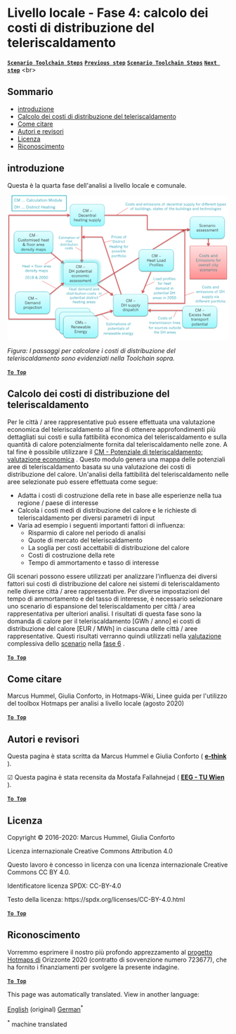 <h1><a class="anchor" id="local-level---step-4--calculation-of-district-heating-distribution-costs" href="#local-level---step-4--calculation-of-district-heating-distribution-costs"><i class="fa fa-link"></i></a>Livello locale - Fase 4: calcolo dei costi di distribuzione del teleriscaldamento</h1><p> <a href="guide-local-and-municipal-levels#the-hotmaps-scenario-toolchain-different-steps"><strong><code>Scenario Toolchain Steps</code></strong></a> <a href="step-3-calculation-of-costs-of-decentral-heat-supply"><strong><code>Previous step</code></strong></a> <a href="guide-local-and-municipal-levels#the-hotmaps-scenario-toolchain-different-steps"><strong><code>Scenario Toolchain Steps</code></strong></a> <a href="step-5-calculation-of-costs-of-heat-supply-to-district-heating"><strong><code>Next step</code></strong></a> &lt;br&gt;</p><h2><a class="anchor" id="table-of-contents" href="#table-of-contents"><i class="fa fa-link"></i></a> Sommario</h2><ul><li> <a href="#introduction">introduzione</a></li><li> <a href="#calculation-of-district-heating-distribution-costs">Calcolo dei costi di distribuzione del teleriscaldamento</a></li><li> <a href="#how-to-cite">Come citare</a></li><li> <a href="#authors-and-reviewers">Autori e revisori</a></li><li> <a href="#license">Licenza</a></li><li> <a href="#acknowledgement">Riconoscimento</a></li></ul><h2><a class="anchor" id="introduction" href="#introduction"><i class="fa fa-link"></i></a> introduzione</h2><p> Questa è la quarta fase dell&#39;analisi a livello locale e comunale.</p><img src="/en/Step-4-Calculation-of-district-heating-distribution-costs/Hotmaps_Local_Toolchain_Step_4final.png"/><p> <em>Figura: I passaggi per calcolare i costi di distribuzione del teleriscaldamento sono evidenziati nella Toolchain sopra.</em></p><p><ins> <code><strong><a href="#table-of-contents">To Top</a></strong></code></ins></p><h2><a class="anchor" id="calculation-of-district-heating-distribution-costs" href="#calculation-of-district-heating-distribution-costs"><i class="fa fa-link"></i></a> Calcolo dei costi di distribuzione del teleriscaldamento</h2><p> Per le città / aree rappresentative può essere effettuata una valutazione economica del teleriscaldamento al fine di ottenere approfondimenti più dettagliati sui costi e sulla fattibilità economica del teleriscaldamento e sulla quantità di calore potenzialmente fornita dal teleriscaldamento nelle zone. A tal fine è possibile utilizzare il <a href="https://wiki.hotmaps.eu/en/CM-District-heating-potential-economic-assessment">CM - Potenziale di teleriscaldamento: valutazione economica</a> . Questo modulo genera una mappa delle potenziali aree di teleriscaldamento basata su una valutazione dei costi di distribuzione del calore. Un&#39;analisi della fattibilità del teleriscaldamento nelle aree selezionate può essere effettuata come segue:</p><ul><li> Adatta i costi di costruzione della rete in base alle esperienze nella tua regione / paese di interesse</li><li> Calcola i costi medi di distribuzione del calore e le richieste di teleriscaldamento per diversi parametri di input</li><li> Varia ad esempio i seguenti importanti fattori di influenza:<ul><li> Risparmio di calore nel periodo di analisi</li><li> Quote di mercato del teleriscaldamento</li><li> La soglia per costi accettabili di distribuzione del calore</li><li> Costi di costruzione della rete</li><li> Tempo di ammortamento e tasso di interesse</li></ul></li></ul><p> Gli scenari possono essere utilizzati per analizzare l&#39;influenza dei diversi fattori sui costi di distribuzione del calore nei sistemi di teleriscaldamento nelle diverse città / aree rappresentative. Per diverse impostazioni del tempo di ammortamento e del tasso di interesse, è necessario selezionare uno scenario di espansione del teleriscaldamento per città / area rappresentativa per ulteriori analisi. I risultati di questa fase sono la domanda di calore per il teleriscaldamento [GWh / anno] ei costi di distribuzione del calore [EUR / MWh] in ciascuna delle città / aree rappresentative. Questi risultati verranno quindi utilizzati nella <a href="https://wiki.hotmaps.eu/en/CM-Scenario-assessment">valutazione</a> complessiva dello <a href="https://wiki.hotmaps.eu/en/CM-Scenario-assessment">scenario</a> nella <a href="https://wiki.hotmaps.eu/en/Step-6-Assessment-of-scenarios-for-entire-heat-demand-and-supply-for-the-selected-area">fase 6</a> .</p><p><ins> <code><strong><a href="#table-of-contents">To Top</a></strong></code></ins></p><h2><a class="anchor" id="how-to-cite" href="#how-to-cite"><i class="fa fa-link"></i></a> Come citare</h2><p> Marcus Hummel, Giulia Conforto, in Hotmaps-Wiki, Linee guida per l&#39;utilizzo del toolbox Hotmaps per analisi a livello locale (agosto 2020)</p><p><ins> <code><strong><a href="#table-of-contents">To Top</a></strong></code></ins></p><h2><a class="anchor" id="authors-and-reviewers" href="#authors-and-reviewers"><i class="fa fa-link"></i></a> Autori e revisori</h2><p> Questa pagina è stata scritta da Marcus Hummel e Giulia Conforto ( <strong><a href="https://e-think.ac.at">e-think</a></strong> ).</p><p> ☑ Questa pagina è stata recensita da Mostafa Fallahnejad ( <strong><a href="https://eeg.tuwien.ac.at/">EEG - TU Wien</a></strong> ).</p><p> <a href="#table-of-contents"><strong><code>To Top</code></strong></a></p><h2><a class="anchor" id="license" href="#license"><i class="fa fa-link"></i></a> Licenza</h2><p> Copyright © 2016-2020: Marcus Hummel, Giulia Conforto</p><p> Licenza internazionale Creative Commons Attribution 4.0</p><p> Questo lavoro è concesso in licenza con una licenza internazionale Creative Commons CC BY 4.0.</p><p> Identificatore licenza SPDX: CC-BY-4.0</p><p> Testo della licenza: https://spdx.org/licenses/CC-BY-4.0.html</p><p> <a href="#table-of-contents"><strong><code>To Top</code></strong></a></p><h2><a class="anchor" id="acknowledgement" href="#acknowledgement"><i class="fa fa-link"></i></a> Riconoscimento</h2><p> Vorremmo esprimere il nostro più profondo apprezzamento al <a href="https://www.hotmaps-project.eu">progetto Hotmaps di</a> Orizzonte 2020 (contratto di sovvenzione numero 723677), che ha fornito i finanziamenti per svolgere la presente indagine.</p><p><ins> <code><strong><a href="#table-of-contents">To Top</a></strong></code></ins></p>


<!--- THIS IS A SUPER UNIQUE IDENTIFIER -->

This page was automatically translated. View in another language:

[English](../en/Step-4-Calculation-of-district-heating-distribution-costs) (original) [German](../de/Step-4-Calculation-of-district-heating-distribution-costs)<sup>\*</sup>  

<sup>\*</sup> machine translated
